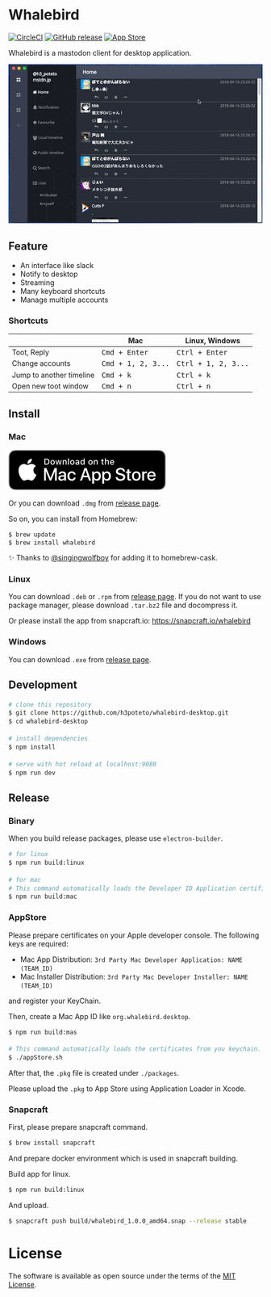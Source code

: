 # Whalebird
[![CircleCI](https://img.shields.io/circleci/project/github/h3poteto/whalebird-desktop.svg?style=flat-square)](https://circleci.com/gh/h3poteto/whalebird-desktop)
[![GitHub release](http://img.shields.io/github/release/h3poteto/whalebird-desktop.svg?style=flat-square)](https://github.com/h3poteto/whalebird-desktop/releases)
[![App Store](https://img.shields.io/itunes/v/1378283354.svg?style=flat-square)](https://itunes.apple.com/us/app/whalebird/id1378283354)


Whalebird is a mastodon client for desktop application.

![demo](screenshot.gif)

## Feature

- An interface like slack
- Notify to desktop
- Streaming
- Many keyboard shortcuts
- Manage multiple accounts

### Shortcuts

<table>
<thead>
<tr><th></th><th>Mac</th><th>Linux, Windows</th></tr>
</thead>
<tbody>
<tr><td> Toot, Reply                    </td><td>             <kbd>Cmd + Enter</kbd>         </td><td> <kbd>Ctrl + Enter</kbd>      </td></tr>
<tr><td> Change accounts                </td><td>             <kbd>Cmd + 1, 2, 3...</kbd>    </td><td> <kbd>Ctrl + 1, 2, 3...</kbd> </td></tr>
<tr><td> Jump to another timeline       </td><td>             <kbd>Cmd + k</kbd>             </td><td> <kbd>Ctrl + k</kbd>          </td></tr>
<tr><td> Open new toot window           </td><td>             <kbd>Cmd + n</kbd>             </td><td> <kbd>Ctrl + n</kbd>          </td></tr>
</tbody>
</table>

## Install
### Mac
[![App Store](app-store.svg)](https://itunes.apple.com/us/app/whalebird/id1378283354)

Or you can download `.dmg` from [release page](https://github.com/h3poteto/whalebird-desktop/releases).

So on, you can install from Homebrew:

```
$ brew update
$ brew install whalebird
```

:sparkles: Thanks to [@singingwolfboy](https://github.com/singingwolfboy) for adding it to homebrew-cask.


### Linux

You can download `.deb` or `.rpm` from [release page](https://github.com/h3poteto/whalebird-desktop/releases).
If you do not want to use package manager, please download `.tar.bz2` file and docompress it.

Or please install the app from snapcraft.io: https://snapcraft.io/whalebird

### Windows

You can download `.exe` from [release page](https://github.com/h3poteto/whalebird-desktop/releases).

## Development

``` bash
# clone this repository
$ git clone https://github.com/h3poteto/whalebird-desktop.git
$ cd whalebird-desktop

# install dependencies
$ npm install

# serve with hot reload at localhost:9080
$ npm run dev
```

## Release
### Binary
When you build release packages, please use `electron-builder`.

```bash
# for linux
$ npm run build:linux

# for mac
# This command automatically loads the Developer ID Application certificate from your keychain.
$ npm run build:mac
```

### AppStore

Please prepare certificates on your Apple developer console. The following keys are required:

- Mac App Distribution: `3rd Party Mac Developer Application: NAME (TEAM_ID)`
- Mac Installer Distribution: `3rd Party Mac Developer Installer: NAME (TEAM_ID)`

and register your KeyChain.

Then, create a Mac App ID like `org.whalebird.desktop`.

```bash
$ npm run build:mas

# This command automatically loads the certificates from you keychain.
$ ./appStore.sh
```

After that, the `.pkg` file is created under `./packages`.

Please upload the `.pkg` to App Store using Application Loader in Xcode.

### Snapcraft

First, please prepare snapcraft command.

```bash
$ brew install snapcraft
```

And prepare docker environment which is used in snapcraft building.

Build app for linux.

```bash
$ npm run build:linux
```

And upload.

```bash
$ snapcraft push build/whalebird_1.0.0_amd64.snap --release stable
```

# License
The software is available as open source under the terms of the [MIT License](https://opensource.org/licenses/MIT).
